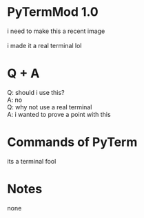 # PyTermMod 1.0

i need to make this a recent image
<br/><br/>
i made it a real terminal lol
# Q + A
Q: should i use this?<br/>
A: no<br/>
Q: why not use a real terminal<br/>
A: i wanted to prove a point with this<br/>

# Commands of PyTerm
its a terminal fool

# Notes
none
